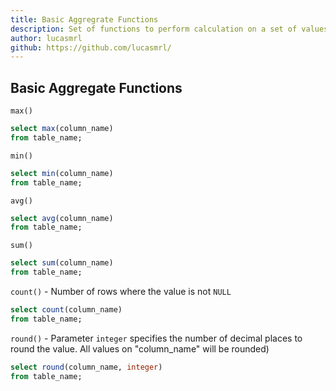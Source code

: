 ```yaml
---
title: Basic Aggregrate Functions
description: Set of functions to perform calculation on a set of values. The return is a single summary value. (Except for "round()")
author: lucasmrl
github: https://github.com/lucasmrl/
---
```


## Basic Aggregate Functions

`max()`
```sql
select max(column_name)
from table_name;
```

`min()`
```sql
select min(column_name)
from table_name;
```

`avg()`
```sql
select avg(column_name)
from table_name;
```

`sum()`
```sql
select sum(column_name)
from table_name;
```

`count()` - Number of rows where the value is not `NULL`
```sql
select count(column_name)
from table_name;
```

`round()` -  Parameter `integer` specifies the number of decimal places to round the value. All values on "column_name" will be rounded)
```sql
select round(column_name, integer)
from table_name;
```

